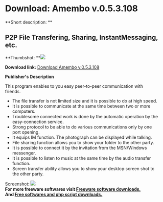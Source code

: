 # Download: Amembo v.0.5.3.108

**Short description: **

## P2P File Transfering, Sharing, InstantMessaging, etc.

  
**Thumbshot: **![](http://www.freewarefiles.com/screenshot/amembo_md.gif)   
  
**Download link:** [Download Amembo v.0.5.3.108](http://freesoftwares.boysofts.com/Amembo-V_program_18011.html)  
  

**Publisher's Description**  
  

This program enables to you easy peer-to-peer communication with friends.

  * The file transfer is not limited size and it is possible to do at high speed.
  * It is possible to communicate at the same time between two or more computers.
  * Troublesome connected work is done by the automatic operation by the easy-connection service.
  * Strong protocol to be able to do various communications only by one port opening.
  * It equips IM function. The photograph can be displayed while talking. 
  * File sharing function allows you to show your folder to the other party.
  * It is possible to connect it by the invitation from the MSN/Windows messenger. 
  * It is possible to listen to music at the same time by the audio transfer function.
  * Screen transfer ability allows you to show your desktop screen shot to the other party.

  
  
Screenshot: ![](http://www.freewarefiles.com/screenshot/amembo.gif)  
**For more freeware softwares visit [Freeware software downloads.](http://freesoftwares.boysofts.com/)**   
**And [Free softwares and php script downloads.](http://www.boysofts.com/)**

